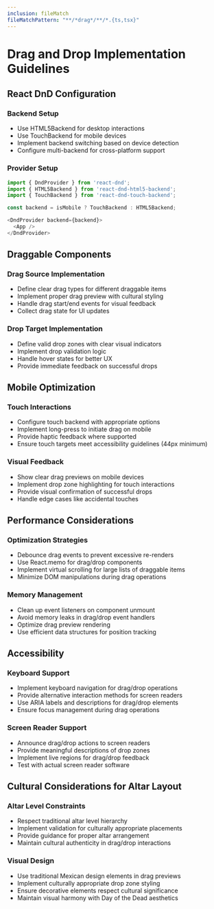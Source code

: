 ```yaml
---
inclusion: fileMatch
fileMatchPattern: "**/*drag*/**/*.{ts,tsx}"
---
```


# Drag and Drop Implementation Guidelines

## React DnD Configuration

### Backend Setup
- Use HTML5Backend for desktop interactions
- Use TouchBackend for mobile devices
- Implement backend switching based on device detection
- Configure multi-backend for cross-platform support

### Provider Setup
```typescript
import { DndProvider } from 'react-dnd';
import { HTML5Backend } from 'react-dnd-html5-backend';
import { TouchBackend } from 'react-dnd-touch-backend';

const backend = isMobile ? TouchBackend : HTML5Backend;

<DndProvider backend={backend}>
  <App />
</DndProvider>
```

## Draggable Components

### Drag Source Implementation
- Define clear drag types for different draggable items
- Implement proper drag preview with cultural styling
- Handle drag start/end events for visual feedback
- Collect drag state for UI updates

### Drop Target Implementation
- Define valid drop zones with clear visual indicators
- Implement drop validation logic
- Handle hover states for better UX
- Provide immediate feedback on successful drops

## Mobile Optimization

### Touch Interactions
- Configure touch backend with appropriate options
- Implement long-press to initiate drag on mobile
- Provide haptic feedback where supported
- Ensure touch targets meet accessibility guidelines (44px minimum)

### Visual Feedback
- Show clear drag previews on mobile devices
- Implement drop zone highlighting for touch interactions
- Provide visual confirmation of successful drops
- Handle edge cases like accidental touches

## Performance Considerations

### Optimization Strategies
- Debounce drag events to prevent excessive re-renders
- Use React.memo for drag/drop components
- Implement virtual scrolling for large lists of draggable items
- Minimize DOM manipulations during drag operations

### Memory Management
- Clean up event listeners on component unmount
- Avoid memory leaks in drag/drop event handlers
- Optimize drag preview rendering
- Use efficient data structures for position tracking

## Accessibility

### Keyboard Support
- Implement keyboard navigation for drag/drop operations
- Provide alternative interaction methods for screen readers
- Use ARIA labels and descriptions for drag/drop elements
- Ensure focus management during drag operations

### Screen Reader Support
- Announce drag/drop actions to screen readers
- Provide meaningful descriptions of drop zones
- Implement live regions for drag/drop feedback
- Test with actual screen reader software

## Cultural Considerations for Altar Layout

### Altar Level Constraints
- Respect traditional altar level hierarchy
- Implement validation for culturally appropriate placements
- Provide guidance for proper altar arrangement
- Maintain cultural authenticity in drag/drop interactions

### Visual Design
- Use traditional Mexican design elements in drag previews
- Implement culturally appropriate drop zone styling
- Ensure decorative elements respect cultural significance
- Maintain visual harmony with Day of the Dead aesthetics